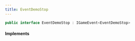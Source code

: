 ```yaml
---
title: EventDemoStop
---
```


```csharp
public interface EventDemoStop : IGameEvent<EventDemoStop>
```

#### Implements

